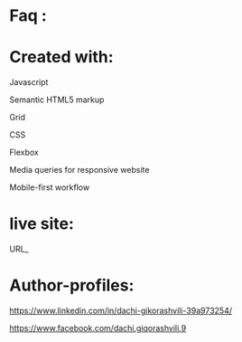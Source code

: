 # Faq :


# Created with:
 
  Javascript

  Semantic HTML5 markup
  
  Grid

  CSS

  Flexbox

  Media queries for responsive website

  Mobile-first workflow
  
  
  # live site:
  
  URL_
  
  # Author-profiles:
  
  https://www.linkedin.com/in/dachi-gikorashvili-39a973254/
  
  https://www.facebook.com/dachi.giqorashvili.9
  
